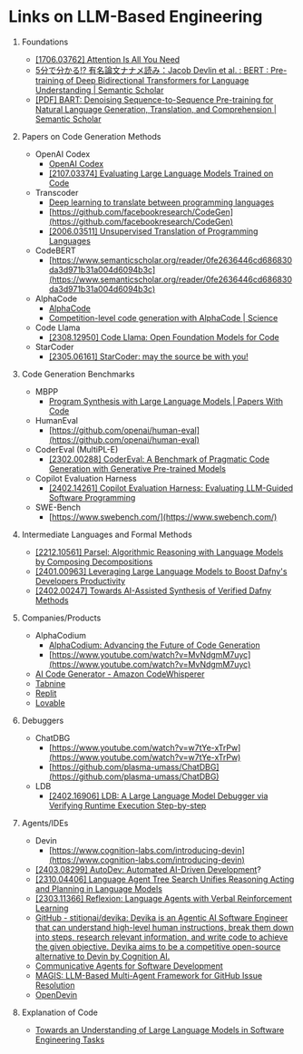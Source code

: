 # Links on LLM-Based Engineering
  
1. Foundations
    * [[1706.03762] Attention Is All You Need](https://arxiv.org/abs/1706.03762)
    * [5分で分かる!? 有名論文ナナメ読み：Jacob Devlin et al. : BERT : Pre-training of Deep Bidirectional Transformers for Language Understanding | Semantic Scholar](https://www.semanticscholar.org/paper/5%E5%88%86%E3%81%A7%E5%88%86%E3%81%8B%E3%82%8B!-%E6%9C%89%E5%90%8D%E8%AB%96%E6%96%87%E3%83%8A%E3%83%8A%E3%83%A1%E8%AA%AD%E3%81%BF%EF%BC%9AJacob-Devlin-et-al.-%3A-BERT-%3A-of-%E7%9F%A5%E7%A7%80/43f2ad297941db230c089ba353efc3f281ab678c)
    * [[PDF] BART: Denoising Sequence-to-Sequence Pre-training for Natural Language Generation, Translation, and Comprehension | Semantic Scholar](https://www.semanticscholar.org/paper/BART%3A-Denoising-Sequence-to-Sequence-Pre-training-Lewis-Liu/395de0bd3837fdf4b4b5e5f04835bcc69c279481)

2. Papers on Code Generation Methods
   * OpenAI Codex
       * [OpenAI Codex](https://openai.com/blog/openai-codex)
       * [[2107.03374] Evaluating Large Language Models Trained on Code](https://arxiv.org/abs/2107.03374)
   * Transcoder
       * [Deep learning to translate between programming languages](https://ai.meta.com/blog/deep-learning-to-translate-between-programming-languages/)
       * [https://github.com/facebookresearch/CodeGen](https://github.com/facebookresearch/CodeGen)
       * [[2006.03511] Unsupervised Translation of Programming Languages](https://arxiv.org/abs/2006.03511)
   * CodeBERT
       * [https://www.semanticscholar.org/reader/0fe2636446cd686830da3d971b31a004d6094b3c](https://www.semanticscholar.org/reader/0fe2636446cd686830da3d971b31a004d6094b3c)
   * AlphaCode
       * [AlphaCode](https://alphacode.deepmind.com/)
       * [Competition-level code generation with AlphaCode | Science](https://www.science.org/doi/10.1126/science.abq1158)
   * Code Llama
       * [[2308.12950] Code Llama: Open Foundation Models for Code](https://arxiv.org/abs/2308.12950)
   * StarCoder
       * [[2305.06161] StarCoder: may the source be with you!](https://arxiv.org/abs/2305.06161)

3. Code Generation Benchmarks
   * MBPP
       * [Program Synthesis with Large Language Models | Papers With Code](https://paperswithcode.com/paper/program-synthesis-with-large-language-models)
   * HumanEval
       * [https://github.com/openai/human-eval](https://github.com/openai/human-eval)
   * CoderEval (MultiPL-E)
       * [[2302.00288] CoderEval: A Benchmark of Pragmatic Code Generation with Generative Pre-trained Models](https://arxiv.org/abs/2302.00288)
   * Copilot Evaluation Harness
       * [[2402.14261] Copilot Evaluation Harness: Evaluating LLM-Guided Software Programming](https://arxiv.org/abs/2402.14261)
   * SWE-Bench
       * [https://www.swebench.com/](https://www.swebench.com/)

4. Intermediate Languages and Formal Methods
   * [[2212.10561] Parsel: Algorithmic Reasoning with Language Models by Composing Decompositions](https://arxiv.org/abs/2212.10561)
   * [[2401.00963] Leveraging Large Language Models to Boost Dafny's Developers Productivity](https://arxiv.org/abs/2401.00963)
   * [[2402.00247] Towards AI-Assisted Synthesis of Verified Dafny Methods](https://arxiv.org/abs/2402.00247)

5. Companies/Products
   * AlphaCodium
       * [AlphaCodium: Advancing the Future of Code Generation](https://www.codium.ai/products/alpha-codium/)
       * [https://www.youtube.com/watch?v=MvNdgmM7uyc](https://www.youtube.com/watch?v=MvNdgmM7uyc)
   * [AI Code Generator - Amazon CodeWhisperer](https://aws.amazon.com/codewhisperer/)
   * [Tabnine](https://www.tabnine.com/)
   * [Replit](https://replit.com/)
   * [Lovable](https://lovable.dev/)

6. Debuggers
   * ChatDBG
       * [https://www.youtube.com/watch?v=w7tYe-xTrPw](https://www.youtube.com/watch?v=w7tYe-xTrPw)
       * [https://github.com/plasma-umass/ChatDBG](https://github.com/plasma-umass/ChatDBG)
   * LDB
       * [[2402.16906] LDB: A Large Language Model Debugger via Verifying Runtime Execution Step-by-step](https://arxiv.org/abs/2402.16906)

7. Agents/IDEs
   * Devin
       * [https://www.cognition-labs.com/introducing-devin](https://www.cognition-labs.com/introducing-devin)
   * [[2403.08299] AutoDev: Automated AI-Driven Development](https://arxiv.org/abs/2403.08299)?
   * [[2310.04406] Language Agent Tree Search Unifies Reasoning Acting and Planning in Language Models](https://arxiv.org/abs/2310.04406)
   * [[2303.11366] Reflexion: Language Agents with Verbal Reinforcement Learning](https://arxiv.org/abs/2303.11366)
   * [GitHub - stitionai/devika: Devika is an Agentic AI Software Engineer that can understand high-level human instructions, break them down into steps, research relevant information, and write code to achieve the given objective. Devika aims to be a competitive open-source alternative to Devin by Cognition AI.](https://github.com/stitionai/devika)
   * [Communicative Agents for Software Development](https://arxiv.org/abs/2307.07924)
   * [MAGIS: LLM-Based Multi-Agent Framework for GitHub Issue Resolution](https://arxiv.org/abs/2403.17927)
   * [OpenDevin](https://github.com/OpenDevin/OpenDevin)

8. Explanation of Code
   * [Towards an Understanding of Large Language Models in Software Engineering Tasks](https://arxiv.org/abs/2308.11396)
   
